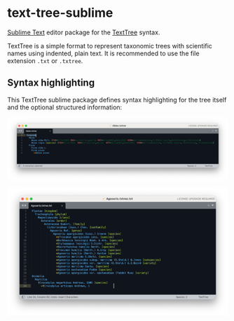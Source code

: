 # text-tree-sublime
[Sublime Text](https://www.sublimetext.com) editor package for the [TextTree](https://github.com/gbif/text-tree) syntax.

TextTree is a simple format to represent taxonomic trees with scientific names using indented, plain text.
It is recommended to use the file extension `.txt` or `.txtree`.

## Syntax highlighting
This TextTree sublime package defines syntax highlighting for the tree itself and the optional structured information:

![](Screenshot2.png)

![](Screenshot1.png)

